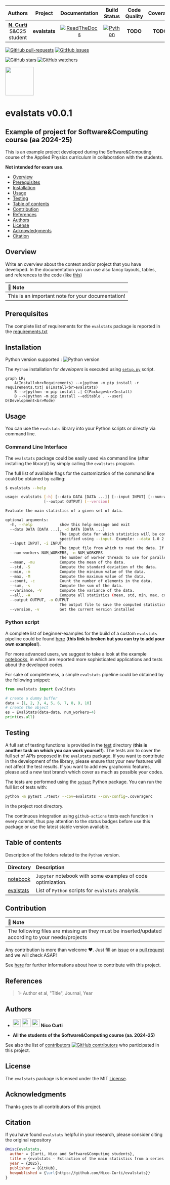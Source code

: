 | **Authors**  | **Project** |  **Documentation** | **Build Status** | **Code Quality** | **Coverage** |
|:------------:|:-----------:|:------------------:|:----------------:|:----------------:|:------------:|
| [**N. Curti**](https://github.com/Nico-Curti) <br/> S&C25 student | **evalstats** | [![ReadTheDocs](https://readthedocs.org/projects/evalstats/badge/?version=latest)](https://evalstats.readthedocs.io/en/latest/?badge=latest) | [![Python](https://github.com/Nico-Curti/evalstats/actions/workflows/python.yml/badge.svg)](https://github.com/Nico-Curti/evalstats/actions/workflows/python.yml) | **TODO** | **TODO** |

[![GitHub pull-requests](https://img.shields.io/github/issues-pr/Nico-Curti/evalstats.svg?style=plastic)](https://github.com/Nico-Curti/evalstats/pulls)
[![GitHub issues](https://img.shields.io/github/issues/Nico-Curti/evalstats.svg?style=plastic)](https://github.com/Nico-Curti/evalstats/issues)

[![GitHub stars](https://img.shields.io/github/stars/Nico-Curti/evalstats.svg?label=Stars&style=social)](https://github.com/Nico-Curti/evalstats/stargazers)
[![GitHub watchers](https://img.shields.io/github/watchers/Nico-Curti/evalstats.svg?label=Watch&style=social)](https://github.com/Nico-Curti/evalstats/watchers)

<a href="https://github.com/UniboDIFABiophysics">
  <div class="image">
    <img src="https://cdn.rawgit.com/physycom/templates/697b327d/logo_unibo.png" width="90" height="90">
  </div>
</a>

# evalstats v0.0.1

## Example of project for Software&Computing course (aa 2024-25)

This is an example project developed during the Software&Computing course of the Applied Physics curriculum in collaboration with the students.

**Not intended for exam use.**

* [Overview](#overview)
* [Prerequisites](#prerequisites)
* [Installation](#installation)
* [Usage](#usage)
* [Testing](#testing)
* [Table of contents](#table-of-contents)
* [Contribution](#contribution)
* [References](#references)
* [Authors](#authors)
* [License](#license)
* [Acknowledgments](#acknowledgments)
* [Citation](#citation)

## Overview

Write an overview about the context and/or project that you have developed.
In the documentation you can use also fancy layouts, tables, and references to the code (like [this](https://github.com/Nico-Curti/evalstats/blob/main/README.md))

| :triangular_flag_on_post: Note |
|:-------------------------------|
| This is an important note for your documentation! |

## Prerequisites

The complete list of requirements for the `evalstats` package is reported in the [requirements.txt](https://github.com/Nico-Curti/evalstats/blob/main/requirements.txt)

## Installation

Python version supported : ![Python version](https://img.shields.io/badge/python-3.5|3.6|3.7|3.8|3.9|3.10|3.11|3.12|3.13-blue.svg)

The `Python` installation for *developers* is executed using [`setup.py`](https://github.com/Nico-Curti/evalstats/blob/main/setup.py) script.

```mermaid
graph LR;
    A(Install<br>Requirements) -->|python -m pip install -r requirements.txt| B(Install<br>evalstats)
    B -->|python -m pip install .| C(Package<br>Install)
    B -->|python -m pip install --editable . --user| D(Development<br>Mode)
```

## Usage

You can use the `evalstats` library into your Python scripts or directly via command line.

### Command Line Interface

The `evalstats` package could be easily used via command line (after installing the library!) by simply calling the `evalstats` program.

The full list of available flags for the customization of the command line could be obtained by calling:

```bash
$ evalstats --help

usage: evalstats [-h] [--data DATA [DATA ...]] [--input INPUT] [--num-workers NUM_WORKERS] [--mean] [--std] [--min] [--max] [--count] [--sum] [--variance] [--all]
                 [--output OUTPUT] [--version]

Evaluate the main statistics of a given set of data.

optional arguments:
  -h, --help            show this help message and exit
  --data DATA [DATA ...], -d DATA [DATA ...]
                        The input data for which statistics will be computed. It should be a list of numbers separated by spaces. If not provided, an input file must be
                        specified using --input. Example: --data 1.0 2.5 3.6 4.2
  --input INPUT, -i INPUT
                        The input file from which to read the data. If not provided, data must be passed as a positional argument.
  --num-workers NUM_WORKERS, -n NUM_WORKERS
                        The number of worker threads to use for parallel computation. Default is 4.
  --mean, -mu           Compute the mean of the data.
  --std, -S             Compute the standard deviation of the data.
  --min, -m             Compute the minimum value of the data.
  --max, -M             Compute the maximum value of the data.
  --count, -c           Count the number of elements in the data.
  --sum, -s             Compute the sum of the data.
  --variance, -V        Compute the variance of the data.
  --all, -A             Compute all statistics (mean, std, min, max, count, sum, variance).
  --output OUTPUT, -o OUTPUT
                        The output file to save the computed statistics. If not provided, results will be printed to stdout.
  --version, -v         Get the current version installed
```

### Python script

A complete list of beginner-examples for the build of a custom `evalstats` pipeline could be found [here](https://github.com/Nico-Curti/evalstats/blob/main/examples) (**this link is broken but you can try to add your own examples!**).

For more advanced users, we suggest to take a look at the example [notebooks](https://github.com/Nico-Curti/evalstats/blob/main/notebooks), in which are reported more sophisticated applications and tests about the developed codes.

For sake of completeness, a simple `evalstats` pipeline could be obtained by the following snippet:

```python
from evalstats import EvalStats

# create a dummy buffer
data = [1, 2, 3, 4, 5, 6, 7, 8, 9, 10]
# create the object
es = EvalStats(data=data, num_workers=4)
print(es.all)
```

## Testing

A full set of testing functions is provided in the [test](https://github.com/Nico-Curti/evalstats/blob/main/test) directory (**this is another task on which you can work yourself**).
The tests aim to cover the full set of APIs proposed in the `evalstats` package.
If you want to contribute in the development of the library, please ensure that your new features will not affect the test results.
If you want to add new graphomic features, please add a new test branch which cover as much as possible your codes.

The tests are performed using the [`pytest`](https://github.com/pytest-dev/pytest/) Python package.
You can run the full list of tests with:

```bash
python -m pytest ./test/ --cov=evalstats --cov-config=.coveragerc
```

in the project root directory.

The continuous integration using `github-actions` tests each function in every commit, thus pay attention to the status badges before use this package or use the latest stable version available.

## Table of contents

Description of the folders related to the `Python` version.

| **Directory**                                                                        |  **Description**                                                             |
|:-------------------------------------------------------------------------------------|:-----------------------------------------------------------------------------|
| [notebook](https://github.com/Nico-Curti/evalstats/blob/main/notebooks) | `Jupyter` notebook with some examples of code optimization.             |
| [evalstats](https://github.com/Nico-Curti/evalstats/blob/main/evalstats)          | List of `Python` scripts for `evalstats` analysis. |

## Contribution

| :triangular_flag_on_post: Note |
|:-------------------------------|
| The following files are missing an they must be inserted/updated according to your needs/projects |

Any contribution is more than welcome :heart:. Just fill an [issue](https://github.com/Nico-Curti/evalstats/blob/main/.github/ISSUE_TEMPLATE/ISSUE_TEMPLATE.md) or a [pull request](https://github.com/Nico-Curti/evalstats/blob/main/.github/PULL_REQUEST_TEMPLATE/PULL_REQUEST_TEMPLATE.md) and we will check ASAP!

See [here](https://github.com/Nico-Curti/evalstats/blob/main/.github/CONTRIBUTING.md) for further informations about how to contribute with this project.

## References

<blockquote>1- Author et al, "Title", Journal, Year </blockquote>

## Authors

* <img src="https://avatars0.githubusercontent.com/u/24650975?s=400&v=4" width="25px"> [<img src="https://github.githubassets.com/images/modules/logos_page/GitHub-Mark.png" width="27px">](https://github.com/Nico-Curti) [<img src="https://cdn.rawgit.com/physycom/templates/697b327d/logo_unibo.png" width="25px">](https://www.unibo.it/sitoweb/nico.curti2) **Nico Curti**

* **All the students of the Software&Computing course (aa. 2024-25)**

See also the list of [contributors](https://github.com/Nico-Curti/evalstats/contributors) [![GitHub contributors](https://img.shields.io/github/contributors/Nico-Curti/evalstats.svg?style=plastic)](https://github.com/Nico-Curti/evalstats/graphs/contributors/) who participated in this project.

## License

The `evalstats` package is licensed under the MIT [License](https://github.com/Nico-Curti/evalstats/blob/main/LICENSE).

## Acknowledgments

Thanks goes to all contributors of this project.

## Citation

If you have found `evalstats` helpful in your research, please consider citing the original repository

```BibTeX
@misc{evalstats,
  author = {Curti, Nico and Software&Computing students},
  title = {evalstats - Extraction of the main statistics from a series of data},
  year = {2025},
  publisher = {GitHub},
  howpublished = {\url{https://github.com/Nico-Curti/evalstats}}
}
```
